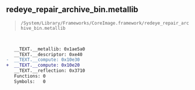 ## redeye_repair_archive_bin.metallib

> `/System/Library/Frameworks/CoreImage.framework/redeye_repair_archive_bin.metallib`

```diff

 
   __TEXT.__metallib: 0x1ae5a0
   __TEXT.__descriptor: 0xe40
-  __TEXT.__compute: 0x10e30
+  __TEXT.__compute: 0x10e20
   __TEXT.__reflection: 0x3710
   Functions: 0
   Symbols:   0

```

